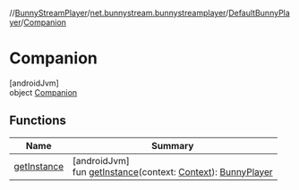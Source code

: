 //[BunnyStreamPlayer](../../../../index.md)/[net.bunnystream.bunnystreamplayer](../../index.md)/[DefaultBunnyPlayer](../index.md)/[Companion](index.md)

# Companion

[androidJvm]\
object [Companion](index.md)

## Functions

| Name | Summary |
|---|---|
| [getInstance](get-instance.md) | [androidJvm]<br>fun [getInstance](get-instance.md)(context: [Context](https://developer.android.com/reference/kotlin/android/content/Context.html)): [BunnyPlayer](../../../net.bunnystream.bunnystreamplayer.common/-bunny-player/index.md) |
